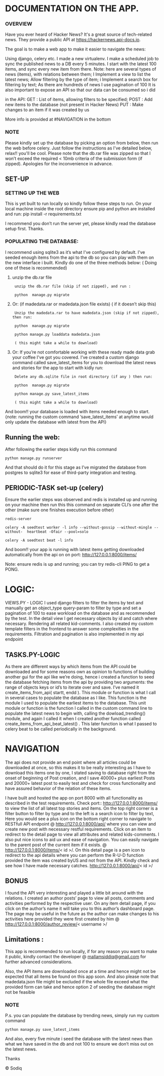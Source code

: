 # DOCUMENTATION  ON THE APP.

### OVERVIEW

Have you ever heard of Hacker News? It's a great source of tech-related news. They provide a public API at https://hackernews.api-docs.io.

The goal is to make a web app to make it easier to navigate the news:

Using django, celery etc. I made a new virtualenv.
I make a scheduled job to sync the published news to a DB every 5 minutes. I start with the latest 100 items, and sync every new item from there. Note: here are several types of news (items), with relations between them;
I Implement a view to list the latest news;
Allow filtering by the type of item;
i Implement a search box for filtering by text;
As there are hundreds of news I use pagination of 100
It is also important to expose an API so that our data can be consumed so i did

in the API:	GET : List of items, allowing filters to be specified;
			POST : Add new items to the database (not present in Hacker News)
			PUT : Make changes to an item if it was created by us

More info is provided at #NAVIGATION in the bottom


### NOTE

Please kindly set up the database by picking an option from below, then run the web before celery. Just follow the instructions as I've detailed below, relax!! you'll be cool. Please note that the db.rar file was zipped so that I won’t exceed the required < 10mb criteria of the submission form (if zipped). Apologies for the inconvenience in advance.

## SET-UP

### SETTING UP THE WEB
This is yet built to run locally so kindly follow these steps to run.
On your local machine inside the root directory ensure pip and python are installed and run:
	pip  install -r requirements.txt

I recommend you don’t run the server yet, please kindly read the database setup first. Thanks.

### POPULATING THE DATABASE:

I recommend using sqlite3 as it’s what I've configured by default. I've seeded enough items from the api to the db so you can play with them on the new interface i built. Kindly do one of the three methods below: 
( Doing one of these is recommended)

1. unzip the db.rar file 

		unzip the db.rar file (skip if not zipped), and run :

		python  manage.py migrate

2. Or:  (if madedata.rar or madedata.json  file exists) ( if it doesn’t skip this)

		Unzip the madedata.rar to have madedata.json (skip if not zipped), then run: 

		python  manage.py migrate

		python manage.py loaddata madedata.json 

		( this might take a while to download)

3. Or: If you’re not comfortable working with these ready made data grab your coffee I've got you covered. I’ve created a custom django command called save_latest_items  for you to download the latest news and stories for the app to start with kidly run:

		Delete any db.sqlite file in root directory (if any ) then run:

		python  manage.py migrate

		python manage.py save_latest_items 	

		( this might take a while to download)

And boom!! your database is loaded with items needed enough to start.
{note: running  the custom command ‘save_latest_items’ at anytime would only update the database with latest from the API}

## Running the web:

After following the earlier steps kidly run this command

	python manage.py runserver
 
And that should do it for this stage as I’ve migrated the database from postgres to sqlite3 for ease of third-party integration and testing.
 
 
## PERIODIC-TASK set-up (celery)
 
Ensure the earlier steps was observed and redis is installed up and  running on your machine then run this this command on separate CLI’s one after the other (make sure one finishes execution before other)
 
	redis-server

	celery -A seedtest worker -l info --without-gossip --without-mingle --without-	heartbeat -Ofair --pool=solo

	celery -A seedtest beat -l info

And boom!! your app is running with latest items getting downloaded automatically from the api on on port: http://127.0.0.1:8000/items/ 
 
Note: ensure redis is up and running; you can try redis-cli PING to get a PONG.

# LOGIC:
VIEWS.PY  -  LOGIC
I used django filters to filter the items by text and manually get an object_type query-param to filter by type and set a pagination of 100 to ease workload on the database and as recommended by the test.
In the detail view I get necessary objects by id and catch where necessary. Rendering all related kid-comments.
I also created my custom template filters in the frontend to answer some complexities in the requirements.
Filtration and pagination is also implemented in my api endpoint
 
## TASKS.PY-LOGIC
As there are different ways by which items from the API could be downloaded and for some reasons own as opinion to functions of building another gui for the api like we’re doing, hence i created a function to seed the database fetching items from the api by providing two arguments: the range of objects keys or id’s to iterate over and save. I’ve named it create_items_from_api( startt, endd ). This module or function is what I call in several cases to populate the database as I like. This function is the module I used to populate the earliest items to the database. This unit module or function is the function I called in the custom command line to populate the latest news to begin with, calling the dowload_trending() module, and again  I called it when I created another function called create_items_from_api_beat_latest()  . This later function is what I passed to celery beat to be  called periodically in the background.
 


# NAVIGATION

The api does not provide an end point where all articles could be downloaded at once, so this makes it to be really interesting as I have to download this items one by one, I stated saving to database right from the onset of beginning of Post creation, and I save 40000+ plus earliest Posts and 20000+ latest post to easily test and check for cross functionality and have assured behavior of the relation of these items.
 
I have built and hosted the app on port 8000 with all functionality as described in the test requirements.
Check port:: http://127.0.0.1:8000/items/  to view the list of all  latest top stories and items. On the top right corner is a filter button to filter by type and to the left is a search icon to filter by text, Here you would see a plus icon on the bottom right corner to navigate to RESTfull API endpoint @ http://127.0.0.1:8000/api/  where you can view and create new post with necessary restful requirements.
Click on an item to redirect to the detail page to view all attributes and related kids-comments. I also put nice icons to aid ux and ease of navigation. You can easily navigate to the parent post of the current item if it exists. @ http://127.0.0.1:8000/items/< id >/.
  On this detail page is a pen icon to redirect to the api details where you can perform the R-U-D function provided the item was created  byUS and not from the API. Kindly check and see how I have made necessary catches. http://127.0.0.1:8000/api/< id >/ 
 
 
## BONUS

I found the API very interesting and played a little bit around with the relations. I created an author posts’ page to view all posts, comments and activities performed by the respective user. On  any item detail page, if you click on the author’s name it will take you to this author’s dashboard page. The page may be useful in the future as the author can make changes to his activities here provided they were first created by him	@ http://127.0.0.1:8000/author_review/< username >/ 
  
## Limitations :
This app is recommended to run locally,  if for any reason you want  to  make it public, kindly contact the developer @ mallamsiddiq@gmail.com  for further advanced considerations.
 
Also, the API items are downloaded once at a time and hence might not be expected that all items be found on this app soon.
And also please note that madedata.json file might be excluded if the whole file exceed what the provided form can take and hence option 2 of seeding the database might not be feasible

### NOTE

P.s. you can populate the database by trending news, simply run my custom command

	python manage.py save_latest_items 

And also, every five minute i seed the database with the latest news than what we have saved in the db and not 100 to ensure we don’t miss out on the latest news.

 
Thanks
 
© Sodiq
 
 


